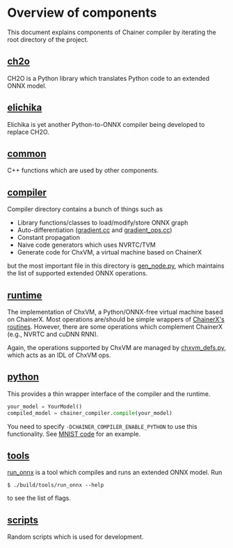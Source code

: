 # Overview of components

This document explains components of Chainer compiler by iterating the root directory of the project.

## [ch2o](/ch2o)

CH2O is a Python library which translates Python code to an extended ONNX model.

## [elichika](/elichika)

Elichika is yet another Python-to-ONNX compiler being developed to replace CH2O.

## [common](/common)

C++ functions which are used by other components.

## [compiler](/compiler)

Compiler directory contains a bunch of things such as

- Library functions/classes to load/modify/store ONNX graph
- Auto-differentiation ([gradient.cc](/compiler/gradient.cc) and [gradient_ops.cc](/compiler/gradient_ops.cc))
- Constant propagation
- Naive code generators which uses NVRTC/TVM
- Generate code for ChxVM, a virtual machine based on ChainerX

but the most important file in this directory is [gen_node.py](/compiler/gen_node.py), which maintains the list of supported extended ONNX operations.

## [runtime](/runtime)

The implementation of ChxVM, a Python/ONNX-free virtual machine based on ChainerX. Most operations are/should be simple wrappers of [ChainerX's routines](https://github.com/chainer/chainer/tree/master/chainerx_cc/chainerx/routines). However, there are some operations which complement ChainerX (e.g., NVRTC and cuDNN RNN).

Again, the operations supported by ChxVM are managed by [chxvm_defs.py](/runtime/chxvm_defs.py), which acts as an IDL of ChxVM ops.

## [python](/python)

This provides a thin wrapper interface of the compiler and the runtime.

```python
your_model = YourModel()
compiled_model = chainer_compiler.compile(your_model)
```

You need to specify `-DCHAINER_COMPILER_ENABLE_PYTHON` to use this functionality. See [MNIST code](/examples/mnist) for an example.

## [tools](/tools)

[run_onnx](/tools/run_onnx.cc) is a tool which compiles and runs an extended ONNX model. Run

```shell-session
$ ./build/tools/run_onnx --help
```

to see the list of flags.

## [scripts](/scripts)

Random scripts which is used for development.

